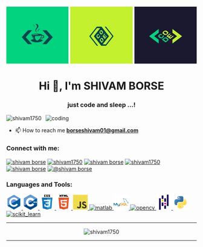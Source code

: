 ![logo](https://github.com/shivam1750/shivam1750/blob/main/111.jpg)  
<h1 align="center">Hi 👋, I'm SHIVAM BORSE</h1> 
  
<h3 align="center">just code and sleep ...!</h3>
<img align= "right" alt="coding" width =400 src="https://img.etimg.com/thumb/msid-84146056,width-1200,height-900,imgsize-638053,resizemode-8/20210706_developer-economy_01.jpg">
<p align="left"> <img src="https://komarev.com/ghpvc/?username=shivam1750&label=Profile%20views&color=0e75b6&style=flat" alt="shivam1750" /> </p>

<!-- <p align="left"> <a href="https://twitter.com/" target="blank"><img src="https://img.shields.io/twitter/follow/?logo=twitter&style=for-the-badge" alt="" /></a> </p>
 -->
 
- 📫 How to reach me **borseshivam01@gmail.com**


<h3 align="left">Connect with me:</h3>
<p align="left">
<a href="https://linkedin.com/in/shivam borse" target="blank"><img align="center" src="https://raw.githubusercontent.com/rahuldkjain/github-profile-readme-generator/master/src/images/icons/Social/linked-in-alt.svg" alt="shivam borse" height="30" width="40" /></a>
<a href="https://kaggle.com/shivam1750" target="blank"><img align="center" src="https://raw.githubusercontent.com/rahuldkjain/github-profile-readme-generator/master/src/images/icons/Social/kaggle.svg" alt="shivam1750" height="30" width="40" /></a>
<a href="https://fb.com/shivam borse" target="blank"><img align="center" src="https://raw.githubusercontent.com/rahuldkjain/github-profile-readme-generator/master/src/images/icons/Social/facebook.svg" alt="shivam borse" height="30" width="40" /></a>
<a href="https://instagram.com/shivam1750" target="blank"><img align="center" src="https://raw.githubusercontent.com/rahuldkjain/github-profile-readme-generator/master/src/images/icons/Social/instagram.svg" alt="shivam1750" height="30" width="40" /></a>
<a href="https://www.youtube.com/c/shivam borse" target="blank"><img align="center" src="https://raw.githubusercontent.com/rahuldkjain/github-profile-readme-generator/master/src/images/icons/Social/youtube.svg" alt="shivam borse" height="30" width="40" /></a>
<a href="https://www.hackerearth.com/@shivam borse" target="blank"><img align="center" src="https://raw.githubusercontent.com/rahuldkjain/github-profile-readme-generator/master/src/images/icons/Social/hackerearth.svg" alt="@shivam borse" height="30" width="40" /></a>
</p>
<h3 align="left">Languages and Tools:</h3>
<p align="left"> <a href="https://www.cprogramming.com/" target="_blank" rel="noreferrer"> <img src="https://raw.githubusercontent.com/devicons/devicon/master/icons/c/c-original.svg" alt="c" width="40" height="40"/> </a> <a href="https://www.w3schools.com/cpp/" target="_blank" rel="noreferrer"> <img src="https://raw.githubusercontent.com/devicons/devicon/master/icons/cplusplus/cplusplus-original.svg" alt="cplusplus" width="40" height="40"/> </a> <a href="https://www.w3schools.com/css/" target="_blank" rel="noreferrer"> <img src="https://raw.githubusercontent.com/devicons/devicon/master/icons/css3/css3-original-wordmark.svg" alt="css3" width="40" height="40"/> </a> <a href="https://www.w3.org/html/" target="_blank" rel="noreferrer"> <img src="https://raw.githubusercontent.com/devicons/devicon/master/icons/html5/html5-original-wordmark.svg" alt="html5" width="40" height="40"/> </a> <a href="https://developer.mozilla.org/en-US/docs/Web/JavaScript" target="_blank" rel="noreferrer"> <img src="https://raw.githubusercontent.com/devicons/devicon/master/icons/javascript/javascript-original.svg" alt="javascript" width="40" height="40"/> </a> <a href="https://www.mathworks.com/" target="_blank" rel="noreferrer"> <img src="https://upload.wikimedia.org/wikipedia/commons/2/21/Matlab_Logo.png" alt="matlab" width="40" height="40"/> </a> <a href="https://www.mysql.com/" target="_blank" rel="noreferrer"> <img src="https://raw.githubusercontent.com/devicons/devicon/master/icons/mysql/mysql-original-wordmark.svg" alt="mysql" width="40" height="40"/> </a> <a href="https://opencv.org/" target="_blank" rel="noreferrer"> <img src="https://www.vectorlogo.zone/logos/opencv/opencv-icon.svg" alt="opencv" width="40" height="40"/> </a> <a href="https://pandas.pydata.org/" target="_blank" rel="noreferrer"> <img src="https://raw.githubusercontent.com/devicons/devicon/2ae2a900d2f041da66e950e4d48052658d850630/icons/pandas/pandas-original.svg" alt="pandas" width="40" height="40"/> </a> <a href="https://www.python.org" target="_blank" rel="noreferrer"> <img src="https://raw.githubusercontent.com/devicons/devicon/master/icons/python/python-original.svg" alt="python" width="40" height="40"/> </a> <a href="https://scikit-learn.org/" target="_blank" rel="noreferrer"> <img src="https://upload.wikimedia.org/wikipedia/commons/0/05/Scikit_learn_logo_small.svg" alt="scikit_learn" width="40" height="40"/> </a> </p>
<hr>
<p align="center"><img align="center" src="https://github-readme-streak-stats.herokuapp.com/?user=shivam1750&" alt="shivam1750" /></p>
<hr>

<p>


